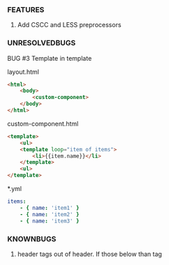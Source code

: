 ### FEATURES
1. Add CSCC and LESS preprocessors

### UNRESOLVEDBUGS

BUG #3 Template in template

layout.html
```html
<html>
    <body>
        <custom-component>
    </body>
</html>
```

custom-component.html
```html
<template>
    <ul>
    <template loop="item of items">
        <li>{{item.name}}</li>
    </template>
    <ul>
</template>
```

*.yml
```yaml
items: 
    - { name: 'item1' } 
    - { name: 'item2' } 
    - { name: 'item3' }
```


### KNOWNBUGS 
1. header tags out of header. If those below than <slot> tag